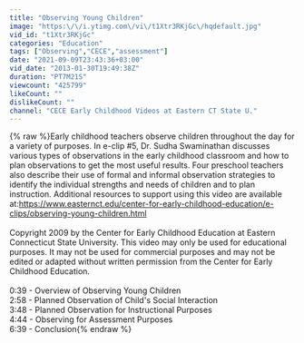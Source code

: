 ```yaml
---
title: "Observing Young Children"
image: "https:\/\/i.ytimg.com\/vi\/t1Xtr3RKjGc\/hqdefault.jpg"
vid_id: "t1Xtr3RKjGc"
categories: "Education"
tags: ["Observing","CECE","assessment"]
date: "2021-09-09T23:43:36+03:00"
vid_date: "2013-01-30T19:49:38Z"
duration: "PT7M21S"
viewcount: "425799"
likeCount: ""
dislikeCount: ""
channel: "CECE Early Childhood Videos at Eastern CT State U."
---
```

{% raw %}Early childhood teachers observe children throughout the day for a variety of purposes. In e-clip #5, Dr. Sudha Swaminathan discusses various types of observations in the early childhood classroom and how to plan observations to get the most useful results. Four preschool teachers also describe their use of formal and informal observation strategies to identify the individual strengths and needs of children and to plan instruction.  Additional resources to support using this video are available at:<a rel="nofollow" target="blank" href="https://www.easternct.edu/center-for-early-childhood-education/e-clips/observing-young-children.html">https://www.easternct.edu/center-for-early-childhood-education/e-clips/observing-young-children.html</a><br /><br />Copyright 2009 by the Center for Early Childhood Education at Eastern Connecticut State University. This video may only be used for educational purposes. It may not be used for commercial purposes and may not be edited or adapted without written permission from the Center for Early Childhood Education.<br /><br />0:39 - Overview of Observing Young Children<br />2:58 - Planned Observation of Child's Social Interaction<br />3:48 - Planned Observation for Instructional Purposes<br />4:44 - Observing for Assessment Purposes<br />6:39 - Conclusion{% endraw %}
